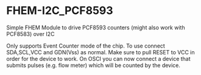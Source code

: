 # FHEM-I2C_PCF8593
Simple FHEM Module to drive PCF8593 counters (might also work with PCF8583) over I2C

Only supports Event Counter mode of the chip.
To use connect SDA,SCL,VCC and GDN(Vss) as normal.
Make sure to pull RESET to VCC in order for the device to work.
On OSCI you can now connect a device that submits pulses (e.g. flow meter) which will be counted by the device.
